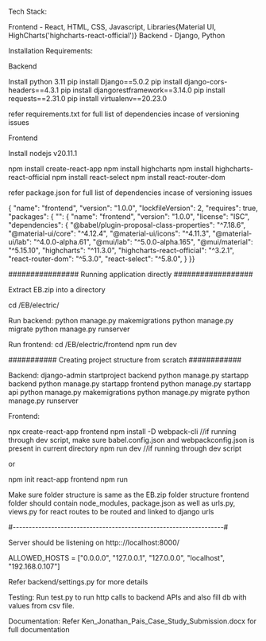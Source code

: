 Tech Stack:

Frontend - React,  HTML, CSS, Javascript, Libraries{Material UI, HighCharts('highcharts-react-official')}
Backend - Django, Python

Installation Requirements:

Backend

Install python 3.11
pip install Django==5.0.2
pip install django-cors-headers==4.3.1
pip install djangorestframework==3.14.0
pip install requests==2.31.0
pip install virtualenv==20.23.0

refer requirements.txt for full list of dependencies incase of versioning issues

Frontend

Install nodejs v20.11.1

npm install create-react-app
npm install highcharts
npm install highcharts-react-official
npm install react-select
npm install react-router-dom

refer package.json for full list of dependencies incase of versioning issues

{
  "name": "frontend",
  "version": "1.0.0",
  "lockfileVersion": 2,
  "requires": true,
  "packages": {
    "": {
      "name": "frontend",
      "version": "1.0.0",
      "license": "ISC",
      "dependencies": {
        "@babel/plugin-proposal-class-properties": "^7.18.6",
        "@material-ui/core": "^4.12.4",
        "@material-ui/icons": "^4.11.3",
        "@material-ui/lab": "^4.0.0-alpha.61",
        "@mui/lab": "^5.0.0-alpha.165",
        "@mui/material": "^5.15.10",
        "highcharts": "^11.3.0",
        "highcharts-react-official": "^3.2.1",
        "react-router-dom": "^5.3.0",
        "react-select": "^5.8.0",
      }
}}

################ Running application directly ##################

Extract EB.zip into a directory

cd /EB/electric/

Run backend:
python manage.py makemigrations
python manage.py migrate
python manage.py runserver

Run frontend:
cd /EB/electric/frontend
npm run dev


########### Creating project structure from scratch ############

Backend:
django-admin startproject backend
python manage.py startapp backend
python manage.py startapp frontend
python manage.py startapp api
python manage.py makemigrations
python manage.py migrate
python manage.py runserver

Frontend:

npx create-react-app frontend
npm install -D webpack-cli	//if running through dev script, make sure babel.config.json and webpackconfig.json is present in current directory
npm run dev 			//if running through dev script

or

npm init react-app frontend
npm run

Make sure folder structure is same as the EB.zip folder structure
frontend folder should contain node_modules, package.json as well as urls.py, views.py
for react routes to be routed and linked to django urls

#------------------------------------------------------------------#

Server should be listening on http:://localhost:8000/

ALLOWED_HOSTS = ["0.0.0.0", "127.0.0.1", "127.0.0.0", "localhost", "192.168.0.107"]

Refer backend/settings.py for more details

Testing:
Run test.py to run http calls to backend APIs and also fill db with values from csv file.

Documentation:
Refer Ken_Jonathan_Pais_Case_Study_Submission.docx for full documentation